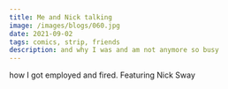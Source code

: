```yaml
---
title: Me and Nick talking
image: /images/blogs/060.jpg
date: 2021-09-02
tags: comics, strip, friends
description: and why I was and am not anymore so busy
---
```


how I got employed and fired. Featuring Nick Sway
